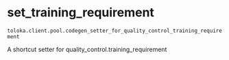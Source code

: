 # set_training_requirement
`toloka.client.pool.codegen_setter_for_quality_control_training_requirement`

A shortcut setter for quality_control.training_requirement

